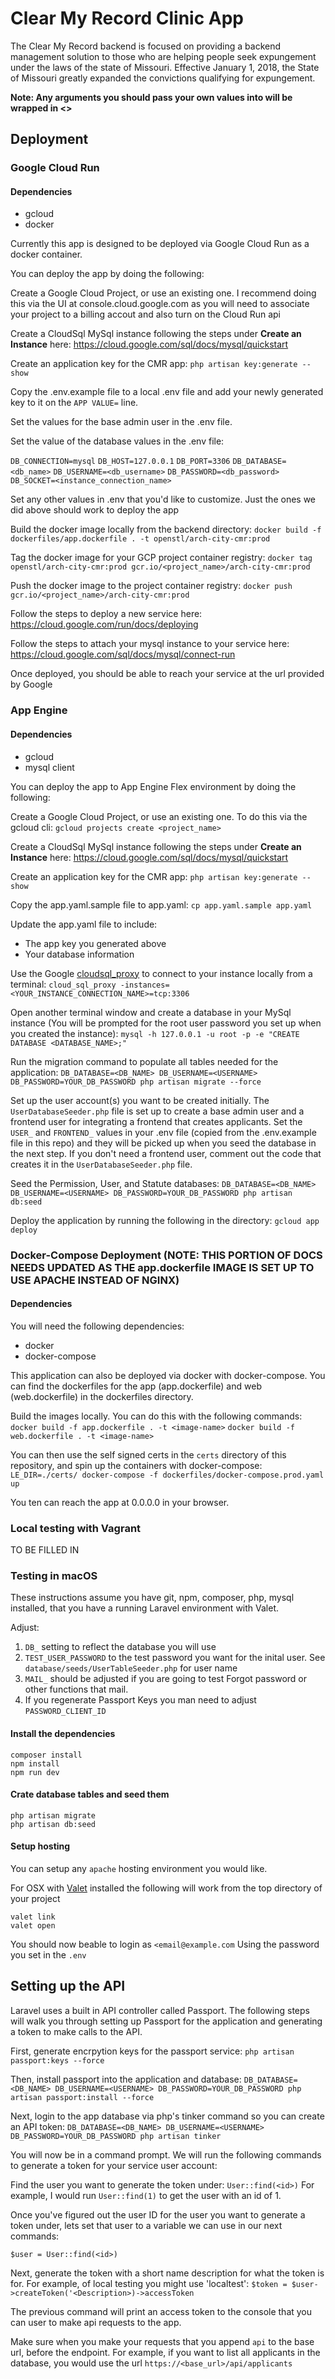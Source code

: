# Clear My Record Clinic App

The Clear My Record backend is focused on providing a backend management solution to those who are helping people seek expungement under the laws of the state of Missouri. Effective January 1, 2018, the State of Missouri greatly expanded the convictions qualifying for expungement.

**Note: Any arguments you should pass your own values into will be wrapped in <>**

## Deployment

### Google Cloud Run

#### Dependencies
- gcloud
- docker

Currently this app is designed to be deployed via Google Cloud Run as a docker container.

You can deploy the app by doing the following:

Create a Google Cloud Project, or use an existing one. I recommend doing this via the UI at console.cloud.google.com
as you will need to associate your project to a billing accout and also turn on the Cloud Run api

Create a CloudSql MySql instance following the steps under **Create an Instance** here:
https://cloud.google.com/sql/docs/mysql/quickstart

Create an application key for the CMR app:
`php artisan key:generate --show`

Copy the .env.example file to a local .env file and add your newly generated key to it on the `APP VALUE=` line.

Set the values for the base admin user in the .env file.

Set the value of the database values in the .env file:

`DB_CONNECTION=mysql`
`DB_HOST=127.0.0.1`
`DB_PORT=3306`
`DB_DATABASE=<db_name>`
`DB_USERNAME=<db_username>`
`DB_PASSWORD=<db_password>`
`DB_SOCKET=<instance_connection_name>`

Set any other values in .env that you'd like to customize. Just the ones we did above should work to deploy the app

Build the docker image locally from the backend directory:
`docker build -f dockerfiles/app.dockerfile . -t openstl/arch-city-cmr:prod`

Tag the docker image for your GCP project container registry:
`docker tag openstl/arch-city-cmr:prod gcr.io/<project_name>/arch-city-cmr:prod`

Push the docker image to the project container registry:
`docker push gcr.io/<project_name>/arch-city-cmr:prod`

Follow the steps to deploy a new service here:
https://cloud.google.com/run/docs/deploying

Follow the steps to attach your mysql instance to your service here:
https://cloud.google.com/sql/docs/mysql/connect-run

Once deployed, you should be able to reach your service at the url provided by Google


### App Engine

#### Dependencies
- gcloud
- mysql client

You can deploy the app to App Engine Flex environment by doing the following:

Create a Google Cloud Project, or use an existing one. To do this via the gcloud cli:
`gcloud projects create <project_name>`

Create a CloudSql MySql instance following the steps under **Create an Instance** here:
https://cloud.google.com/sql/docs/mysql/quickstart

Create an application key for the CMR app:
`php artisan key:generate --show`

Copy the app.yaml.sample file to app.yaml:
`cp app.yaml.sample app.yaml`

Update the app.yaml file to include:
- The app key you generated above
- Your database information

Use the Google [cloudsql_proxy](https://cloud.google.com/sql/docs/mysql/quickstart-proxy-test) to connect to your instance locally from a terminal:
`cloud_sql_proxy -instances=<YOUR_INSTANCE_CONNECTION_NAME>=tcp:3306`

Open another terminal window and create a database in your MySql instance (You will be prompted for the root user password you set up when you created the instance):
`mysql -h 127.0.0.1 -u root -p -e "CREATE DATABASE <DATABASE_NAME>;"`

Run the migration command to populate all tables needed for the application:
`DB_DATABASE=<DB_NAME> DB_USERNAME=<USERNAME> DB_PASSWORD=YOUR_DB_PASSWORD php artisan migrate --force`

Set up the user account(s) you want to be created initially. The `UserDatabaseSeeder.php` file is set up to create a base admin user and a frontend user for integrating a frontend that creates applicants. Set the `USER_` and `FRONTEND_` values in your .env file (copied from the .env.example file in this repo) and they will be picked up when you seed the database in the next step. If you don't need a frontend user, comment out the code that creates it in the `UserDatabaseSeeder.php` file.

Seed the Permission, User, and Statute databases:
`DB_DATABASE=<DB_NAME> DB_USERNAME=<USERNAME> DB_PASSWORD=YOUR_DB_PASSWORD php artisan db:seed`

Deploy the application by running the following in the directory:
`gcloud app deploy`

### Docker-Compose Deployment (NOTE: THIS PORTION OF DOCS NEEDS UPDATED AS THE app.dockerfile IMAGE IS SET UP TO USE APACHE INSTEAD OF NGINX)

#### Dependencies
You will need the following dependencies:
- docker
- docker-compose

This application can also be deployed via docker with docker-compose. You can find the dockerfiles for the app (app.dockerfile) and web (web.dockerfile) in the dockerfiles directory.

Build the images locally. You can do this with the following commands:
`docker build -f app.dockerfile . -t <image-name>`
`docker build -f web.dockerfile . -t <image-name>`

You can then use the self signed certs in the `certs` directory of this repository, and spin up the containers with docker-compose:
`LE_DIR=./certs/ docker-compose -f dockerfiles/docker-compose.prod.yaml up`

You ten can reach the app at 0.0.0.0 in your browser.

### Local testing with Vagrant

TO BE FILLED IN

### Testing in macOS

These instructions assume you have git, npm,
composer, php, mysql installed,
that you have a running Laravel environment with Valet.


Adjust:

1. `DB_` setting to reflect the database you will use
2. `TEST_USER_PASSWORD` to the test password you want for the inital user.
    See `database/seeds/UserTableSeeder.php` for user name
3. `MAIL_` should be adjusted if you are going to test Forgot password or other functions that mail.
3. If you regenerate Passport Keys you man need to adjust `PASSWORD_CLIENT_ID`

#### Install the dependencies

```
composer install
npm install
npm run dev
```

#### Crate database tables and seed them

```
php artisan migrate
php artisan db:seed
```

#### Setup hosting

You can setup any `apache` hosting environment you would like.

For OSX with [Valet](https://laravel.com/docs/5.8/valet) installed the following will work from the
top directory of your project

```
valet link
valet open
```

You should now beable to login as `<email@example.com`  Using the password you set in the `.env`

## Setting up the API

Laravel uses a built in API controller called Passport. The following steps will walk you through setting up Passport for the application and generating a token to make calls to the API.

First, generate encrpytion keys for the passport service:
`php artisan passport:keys --force`

Then, install passport into the application and database:
`DB_DATABASE=<DB_NAME> DB_USERNAME=<USERNAME> DB_PASSWORD=YOUR_DB_PASSWORD php artisan passport:install --force`

Next, login to the app database via php's tinker command so you can create an API token:
`DB_DATABASE=<DB_NAME> DB_USERNAME=<USERNAME> DB_PASSWORD=YOUR_DB_PASSWORD php artisan tinker`

You will now be in a command prompt. We will run the following commands to generate a token for your service user account:

Find the user you want to generate the token under:
`User::find(<id>)`
For example, I would run `User::find(1)` to get the user with an id of 1.

Once you've figured out the user ID for the user you want to generate a token under, lets set that user to a variable we can use in our next commands:

`$user = User::find(<id>)`

Next, generate the token with a short name description for what the token is for. For example, of local testing you might use 'localtest':
`$token = $user->createToken('<Description>)->accessToken`

The previous command will print an access token to the console that you can user to make api requests to the app.

Make sure when you make your requests that you append `api` to the base url, before the endpoint. For example, if you want to list all applicants in the database, you would use the url `https://<base_url>/api/applicants`


